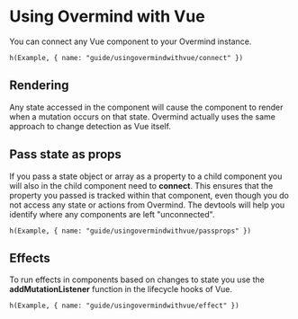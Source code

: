 # Using Overmind with Vue

You can connect any Vue component to your Overmind instance.

```marksy
h(Example, { name: "guide/usingovermindwithvue/connect" })
```

## Rendering
Any state accessed in the component will cause the component to render when a mutation occurs on that state. Overmind actually uses the same approach to change detection as Vue itself.

## Pass state as props

If you pass a state object or array as a property to a child component you will also in the child component need to **connect**. This ensures that the property you passed is tracked within that component, even though you do not access any state or actions from Overmind. The devtools will help you identify where any components are left "unconnected".

```marksy
h(Example, { name: "guide/usingovermindwithvue/passprops" })
```

## Effects

To run effects in components based on changes to state you use the **addMutationListener** function in the lifecycle hooks of Vue.

```marksy
h(Example, { name: "guide/usingovermindwithvue/effect" })
```